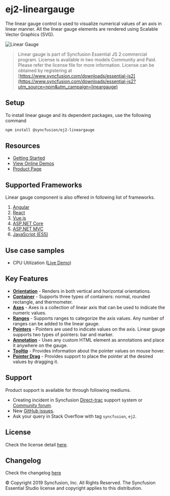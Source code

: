 # ej2-lineargauge

The linear gauge control is used to visualize numerical values of an axis in linear manner. All the linear gauge elements are rendered using Scalable Vector Graphics (SVG).

![Linear Gauge](https://ej2.syncfusion.com/products/images/lineargauge/readme.gif)

> Linear gauge is part of Syncfusion Essential JS 2 commercial program. License is available in two models Community and Paid. Please refer the license file for more information. License can be obtained by registering at [https://www.syncfusion.com/downloads/essential-js2](https://www.syncfusion.com/downloads/essential-js2?utm_source=npm&utm_campaign=lineargauge)

## Setup

To install linear gauge and its dependent packages, use the following command

```sh
npm install @syncfusion/ej2-lineargauge
```

## Resources

* [Getting Started](https://ej2.syncfusion.com/documentation/linear-gauge/getting-started.html?lang=typescript)
* [View Online Demos](https://ej2.syncfusion.com/demos/?utm_source=npm&utm_campaign=lineargauge#/material/lineargauge/default.html)
* [Product Page](https://www.syncfusion.com/products/javascript/lineargauge)

## Supported Frameworks

Linear gauge component is also offered in following list of frameworks.

1. [Angular](https://www.npmjs.com/package/@syncfusion/ej2-ng-lineargauge?utm_source=npm&utm_campaign=lineargauge)
2. [React](https://www.npmjs.com/package/@syncfusion/ej2-react-lineargauge?utm_source=npm&utm_campaign=lineargauge)
3. [Vue.js](https://www.npmjs.com/package/@syncfusion/ej2-vue-lineargauge?utm_source=npm&utm_campaign=lineargauge)
4. [ASP.NET Core](https://aspdotnetcore.syncfusion.com/LinearGauge/Default#/material)
5. [ASP.NET MVC](https://aspnetmvc.syncfusion.com/LinearGauge/DefaultFunctionalities#/material) 
6. [JavaScript (ES5)](https://www.syncfusion.com/products/javascript/lineargauge)

## Use case samples

* CPU Utilization ([Live Demo](https://ej2.syncfusion.com/demos/?utm_source=npm&utm_campaign=lineargauge#/material/lineargauge/annotation.html))

## Key Features

* [**Orientation**](https://ej2.syncfusion.com/demos/?utm_source=npm&utm_campaign=lineargauge#/material/lineargauge/container.html) - Renders in both vertical and horizontal orientations.
* [**Container**](https://ej2.syncfusion.com/demos/?utm_source=npm&utm_campaign=lineargauge#/material/lineargauge/container.html) - Supports three types of containers: normal, rounded rectangle, and thermometer.
* [**Axes**](https://ej2.syncfusion.com/demos/?utm_source=npm&utm_campaign=lineargauge#/material/lineargauge/axes.html) - Axes is a collection of linear axis that can be used to indicate the numeric values.
* [**Ranges**](https://ej2.syncfusion.com/demos/?utm_source=npm&utm_campaign=lineargauge#/material/lineargauge/ranges.html) - Supports ranges to categorize the axis values. Any number of ranges can be added to the linear gauge.
* [**Pointers**](https://ej2.syncfusion.com/demos/?utm_source=npm&utm_campaign=lineargauge#/material/lineargauge/axes.html) - Pointers are used to indicate values on the axis. Linear gauge supports two types of pointers: bar and marker.
* [**Annotation**](https://ej2.syncfusion.com/demos/?utm_source=npm&utm_campaign=lineargauge#/material/lineargauge/annotation.html) - Uses any custom HTML element as annotations and place it anywhere on the gauge.
* [**Tooltip**](https://ej2.syncfusion.com/demos/?utm_source=npm&utm_campaign=lineargauge#/material/lineargauge/tooltip.html) - Provides information about the pointer values on mouse hover.
* [**Pointer Drag**](https://ej2.syncfusion.com/demos/?utm_source=npm&utm_campaign=circulargauge#/material/circulargauge/user-interaction.html) - Provides support to place the pointer at the desired values by dragging it. 

## Support

Product support is available for through following mediums.

* Creating incident in Syncfusion [Direct-trac](https://www.syncfusion.com/support/directtrac/incidents?utm_source=npm&utm_campaign=lineargauge) support system or [Community forum](https://www.syncfusion.com/forums/essential-js2?utm_source=npm&utm_campaign=lineargauge).
* New [GitHub issues](https://github.com/syncfusion/ej2-javascript-ui-controls/issues).
* Ask your query in Stack Overflow with tag `syncfusion`, `ej2`.

## License

Check the license detail [here](https://github.com/syncfusion/ej2-javascript-ui-controls/blob/master/controls/lineargauge/license?utm_source=npm&utm_campaign=lineargauge).

## Changelog

Check the changelog [here](https://github.com/syncfusion/ej2-javascript-ui-controls/blob/master/controls/lineargauge/CHANGELOG.md?utm_source=npm&utm_campaign=lineargauge)

© Copyright 2019 Syncfusion, Inc. All Rights Reserved. The Syncfusion Essential Studio license and copyright applies to this distribution.